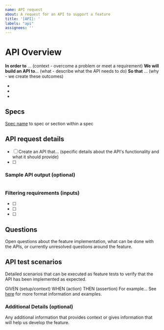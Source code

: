 ```yaml
---
name: API request
about: A request for an API to support a feature
title: '[API]: '
labels: "api"
assignees: ''
---
```


# API Overview

**In order to** ... (context - overcome a problem or meet a requirement)
**We will build an API to**... (what - describe what the API needs to do)
**So that** ... (why - we create these outcomes)

- 
- 
- 

## Specs
[Spec name](URL) to spec or section within a spec

## API request details

- [ ] Create an API that... (specific details about the API's functionality and what it should provide)
- [ ] 

### Sample API output (optional)

```

```


### Filtering requirements (inputs)
  - [ ] 
  - [ ] 
  - [ ] 

## Questions 
Open questions about the feature implementation, what can be done with the APIs, or currently unresolved questions around the feature.

## API test scenarios
Detailed scenarios that can be executed as feature tests to verify that the API has been implemented as expected.

GIVEN (setup/context) 
WHEN (action) 
THEN (assertion) For example...
See [here](https://github.com/vegaprotocol/vega/tree/develop/core/integration) for more format information and examples.

### Additional Details (optional)
Any additional information that provides context or gives information that will help us develop the feature. 

